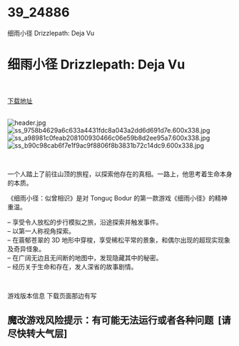 # 39_24886
细雨小径 Drizzlepath: Deja Vu
# 细雨小径 Drizzlepath: Deja Vu
 <br/></br>
[下载地址](https://www.switch520.cc/article/24886 "下载地址")
<br/></br>

<p><img title="header.jpg" src="https://www.switch520.cc/muke_img/2021_11_24_fd2bede871d61.jpg" alt="header.jpg"><br>
<img title="ss_9758b4629a6c633a4431fdc8a043a2dd6d691d7e.600x338.jpg" src="https://www.switch520.cc/muke_img/2021_11_24_2434623203e91.jpg" alt="ss_9758b4629a6c633a4431fdc8a043a2dd6d691d7e.600x338.jpg"><br>
<img title="ss_a98981c0feab208100930466c06e59b8d2ee95a7.600x338.jpg" src="https://www.switch520.cc/muke_img/2021_11_24_0a0b42f2f416d.jpg" alt="ss_a98981c0feab208100930466c06e59b8d2ee95a7.600x338.jpg"><br>
<img title="ss_b90c98cab6f7e1f9ac9f8806f8b3831b72c14dc9.600x338.jpg" src="https://www.switch520.cc/muke_img/2021_11_24_bd999d4851063.jpg" alt="ss_b90c98cab6f7e1f9ac9f8806f8b3831b72c14dc9.600x338.jpg"></p>
<p>&nbsp;</p>
<p>一个人踏上了前往山顶的旅程，以探索他存在的真相。一路上，他思考着生命本身的本质。</p>
<p>《细雨小径：似曾相识》是对 Tonguç Bodur 的第一款游戏《细雨小径》的精神重温。</p>
<p>– 享受令人放松的步行模拟之旅，沿途探索并触发事件。<br>
– 以第一人称视角探索。<br>
– 在蓊郁苍翠的 3D 地形中穿梭，享受稀松平常的景象，和偶尔出现的超现实现象及奇异怪象。<br>
– 在广阔无边且无间断的地图中，发现隐藏其中的秘密。<br>
– 经历关于生命和存在，发人深省的故事剧情。</p>
<p>&nbsp;</p>
<p>游戏版本信息 下载页面那边有写</p>
<h2>魔改游戏风险提示：有可能无法运行或者各种问题 &nbsp;[请尽快转大气层]</h2>




